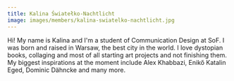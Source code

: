 ```yaml
---
title: Kalina Światełko-Nachtlicht
image: images/members/kalina-swiatelko-nachtlicht.jpg
---
```

Hi! My name is Kalina and I'm a student of Communication Design at SoF. I was born and raised in Warsaw, the best city in the world. I love dystopian books, collaging and most of all starting art projects and not finishing them. My biggest inspirations at the moment include Alex Khabbazi, Enikő Katalin Eged, Dominic Dähncke and many more.

